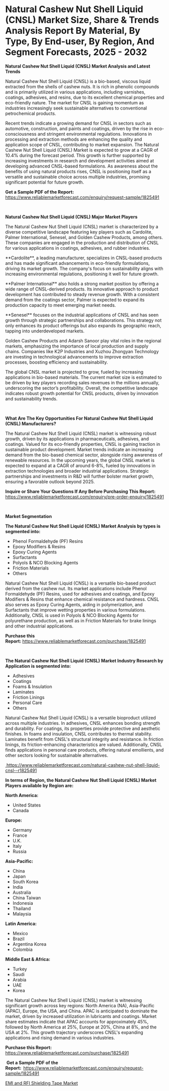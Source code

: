 <p><h1>Natural Cashew Nut Shell Liquid (CNSL) Market Size, Share & Trends Analysis Report By Material, By Type, By End-user, By Region, And Segment Forecasts, 2025 - 2032</h1></p><p><strong>Natural Cashew Nut Shell Liquid (CNSL) Market Analysis and Latest Trends</strong></p>
<p><p>Natural Cashew Nut Shell Liquid (CNSL) is a bio-based, viscous liquid extracted from the shells of cashew nuts. It is rich in phenolic compounds and is primarily utilized in various applications, including varnishes, coatings, adhesives, and resins, due to its excellent chemical properties and eco-friendly nature. The market for CNSL is gaining momentum as industries increasingly seek sustainable alternatives to conventional petrochemical products.</p><p>Recent trends indicate a growing demand for CNSL in sectors such as automotive, construction, and paints and coatings, driven by the rise in eco-consciousness and stringent environmental regulations. Innovations in processing and extraction methods are enhancing the quality and application scope of CNSL, contributing to market expansion. The Natural Cashew Nut Shell Liquid (CNSL) Market is expected to grow at a CAGR of 10.4% during the forecast period. This growth is further supported by increasing investments in research and development activities aimed at developing advanced CNSL-based formulations. As awareness about the benefits of using natural products rises, CNSL is positioning itself as a versatile and sustainable choice across multiple industries, promising significant potential for future growth.</p></p>
<p><strong>Get a Sample PDF of the Report:&nbsp;</strong> <a href="https://www.reliablemarketforecast.com/enquiry/request-sample/1825491?utm_campaign=1130&utm_medium=2&utm_source=Github&utm_content=ia&utm_term=03022025&utm_id=natural-cashew-nut-shell-liquid-cnsl">https://www.reliablemarketforecast.com/enquiry/request-sample/1825491</a></p>
<p>&nbsp;</p>
<p><strong>Natural Cashew Nut Shell Liquid (CNSL) Major Market Players</strong></p>
<p><p>The Natural Cashew Nut Shell Liquid (CNSL) market is characterized by a diverse competitive landscape featuring key players such as Cardolite, Palmer International, Senesel, and Golden Cashew Products, among others. These companies are engaged in the production and distribution of CNSL for various applications in coatings, adhesives, and rubber industries.</p><p>**Cardolite**, a leading manufacturer, specializes in CNSL-based products and has made significant advancements in eco-friendly formulations, driving its market growth. The company's focus on sustainability aligns with increasing environmental regulations, positioning it well for future growth.</p><p>**Palmer International** also holds a strong market position by offering a wide range of CNSL-derived products. Its innovative approach to product development has contributed to steady revenue growth. With a consistent demand from the coatings sector, Palmer is expected to expand its production capacity to meet emerging market needs.</p><p>**Senesel** focuses on the industrial applications of CNSL and has seen growth through strategic partnerships and collaborations. This strategy not only enhances its product offerings but also expands its geographic reach, tapping into underdeveloped markets.</p><p>Golden Cashew Products and Adarsh Sanoor play vital roles in the regional markets, emphasizing the importance of local production and supply chains. Companies like K2P Industries and Xuzhou Zhongyan Technology are investing in technological advancements to improve extraction processes, boosting efficiency and sustainability.</p><p>The global CNSL market is projected to grow, fueled by increasing applications in bio-based materials. The current market size is estimated to be driven by key players recording sales revenues in the millions annually, underscoring the sector’s profitability. Overall, the competitive landscape indicates robust growth potential for CNSL products, driven by innovation and sustainability trends.</p></p>
<p>&nbsp;</p>
<p><strong>What Are The Key Opportunities For Natural Cashew Nut Shell Liquid (CNSL) Manufacturers?</strong></p>
<p><p>The Natural Cashew Nut Shell Liquid (CNSL) market is witnessing robust growth, driven by its applications in pharmaceuticals, adhesives, and coatings. Valued for its eco-friendly properties, CNSL is gaining traction in sustainable product development. Market trends indicate an increasing demand from the bio-based chemical sector, alongside rising awareness of renewable resources. In the upcoming years, the global CNSL market is expected to expand at a CAGR of around 6-8%, fueled by innovations in extraction technologies and broader industrial applications. Strategic partnerships and investments in R&D will further bolster market growth, ensuring a favorable outlook beyond 2025.</p></p>
<p><strong>Inquire or Share Your Questions If Any Before Purchasing This Report:</strong> <a href="https://www.reliablemarketforecast.com/enquiry/pre-order-enquiry/1825491?utm_campaign=1130&utm_medium=2&utm_source=Github&utm_content=ia&utm_term=03022025&utm_id=natural-cashew-nut-shell-liquid-cnsl">https://www.reliablemarketforecast.com/enquiry/pre-order-enquiry/1825491</a></p>
<p>&nbsp;</p>
<p><strong>Market Segmentation</strong></p>
<p><strong>The Natural Cashew Nut Shell Liquid (CNSL) Market Analysis by types is segmented into:</strong></p>
<p><ul><li>Phenol Formaldehyde (PF) Resins</li><li>Epoxy Modifiers & Resins</li><li>Epoxy Curing Agents</li><li>Surfactants</li><li>Polyols & NCO Blocking Agents</li><li>Friction Materials</li><li>Others</li></ul></p>
<p><p>Natural Cashew Nut Shell Liquid (CNSL) is a versatile bio-based product derived from the cashew nut. Its market applications include Phenol Formaldehyde (PF) Resins, used for adhesives and coatings, and Epoxy Modifiers & Resins that enhance chemical resistance and hardness. CNSL also serves as Epoxy Curing Agents, aiding in polymerization, and Surfactants that improve wetting properties in various formulations. Additionally, CNSL is used in Polyols & NCO Blocking Agents for polyurethane production, as well as in Friction Materials for brake linings and other industrial applications.</p></p>
<p><strong>Purchase this Report:&nbsp;</strong><a href="https://www.reliablemarketforecast.com/purchase/1825491?utm_campaign=1130&utm_medium=2&utm_source=Github&utm_content=ia&utm_term=03022025&utm_id=natural-cashew-nut-shell-liquid-cnsl">https://www.reliablemarketforecast.com/purchase/1825491</a></p>
<p>&nbsp;</p>
<p><strong>The Natural Cashew Nut Shell Liquid (CNSL) Market Industry Research by Application is segmented into:</strong></p>
<p><ul><li>Adhesives</li><li>Coatings</li><li>Foams & Insulation</li><li>Laminates</li><li>Friction Linings</li><li>Personal Care</li><li>Others</li></ul></p>
<p><p>Natural Cashew Nut Shell Liquid (CNSL) is a versatile bioproduct utilized across multiple industries. In adhesives, CNSL enhances bonding strength and durability. For coatings, its properties provide protective and aesthetic finishes. In foams and insulation, CNSL contributes to thermal stability. Laminates benefit from CNSL's structural integrity and resistance. In friction linings, its friction-enhancing characteristics are valued. Additionally, CNSL finds applications in personal care products, offering natural emollients, and other sectors looking for sustainable alternatives.</p></p>
<p><a href="https://www.reliablemarketforecast.com/natural-cashew-nut-shell-liquid-cnsl--r1825491?utm_campaign=1130&utm_medium=2&utm_source=Github&utm_content=ia&utm_term=03022025&utm_id=natural-cashew-nut-shell-liquid-cnsl">&nbsp;https://www.reliablemarketforecast.com/natural-cashew-nut-shell-liquid-cnsl--r1825491</a></p>
<p><strong>In terms of Region, the Natural Cashew Nut Shell Liquid (CNSL) Market Players available by Region are:</strong></p>
<p>
    <p> <strong> North America: </strong>
        <ul>
            <li>United States</li>
            <li>Canada</li>
        </ul>
        </p> 
    <p> <strong> Europe: </strong>
        <ul>
            <li>Germany</li>
            <li>France</li>
            <li>U.K.</li>
            <li>Italy</li>
            <li>Russia</li>
        </ul>
        </p> 
    <p> <strong> Asia-Pacific: </strong>
        <ul>
            <li>China</li>
            <li>Japan</li>
            <li>South Korea</li>
            <li>India</li>
            <li>Australia</li>
            <li>China Taiwan</li>
            <li>Indonesia</li>
            <li>Thailand</li>
            <li>Malaysia</li>
        </ul>
        </p> 
    <p> <strong> Latin America: </strong>
        <ul>
            <li>Mexico</li>
            <li>Brazil</li>
            <li>Argentina Korea</li>
            <li>Colombia</li>
        </ul>
        </p> 
    <p> <strong> Middle East & Africa: </strong>
        <ul>
            <li>Turkey</li>
            <li>Saudi</li>
            <li>Arabia</li>
            <li>UAE</li>
            <li>Korea</li>
        </ul>
    </p>
    </p>
<p><p>The Natural Cashew Nut Shell Liquid (CNSL) market is witnessing significant growth across key regions: North America (NA), Asia-Pacific (APAC), Europe, the USA, and China. APAC is anticipated to dominate the market, driven by increased utilization in lubricants and coatings. Market share estimates indicate that APAC accounts for approximately 45%, followed by North America at 25%, Europe at 20%, China at 8%, and the USA at 2%. This growth trajectory underscores CNSL's expanding applications and rising demand in various industries.</p></p>
<p><strong>Purchase this Report: </strong><a href="https://www.reliablemarketforecast.com/purchase/1825491?utm_campaign=1130&utm_medium=2&utm_source=Github&utm_content=ia&utm_term=03022025&utm_id=natural-cashew-nut-shell-liquid-cnsl">https://www.reliablemarketforecast.com/purchase/1825491</a></p>
<p>&nbsp;<strong>Get a Sample PDF of the Report:&nbsp;&nbsp;</strong><a href="https://www.reliablemarketforecast.com/enquiry/request-sample/1825491?utm_campaign=1130&utm_medium=2&utm_source=Github&utm_content=ia&utm_term=03022025&utm_id=natural-cashew-nut-shell-liquid-cnsl">https://www.reliablemarketforecast.com/enquiry/request-sample/1825491</a></p>
<p><strong></strong></p>
<p><p><a href="https://github.com/RickHolmes3/Market-Research-Report-List-7/blob/main/emi-and-rfi-shielding-tape-market.md?utm_campaign=1130&utm_medium=2&utm_source=Github&utm_content=ia&utm_term=03022025&utm_id=natural-cashew-nut-shell-liquid-cnsl">EMI and RFI Shielding Tape Market</a></p></p>